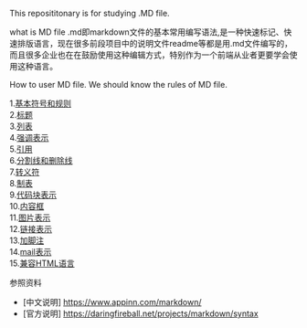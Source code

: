 This reposititonary is for studying .MD file.

what is MD file
.md即markdown文件的基本常用编写语法,是一种快速标记、快速排版语言，现在很多前段项目中的说明文件readme等都是用.md文件编写的，
而且很多企业也在在鼓励使用这种编辑方式，特别作为一个前端从业者更要学会使用这种语言。

How to user MD file.
We should know the rules of MD file.

1.[基本符号和规则](https://github.com/pactera-testing-wangyuzheng/Study_MD_files/blob/master/1.%E5%9F%BA%E6%9C%AC%E7%AC%A6%E5%8F%B7.md)<BR>
2.[标题](https://github.com/pactera-testing-wangyuzheng/Study_MD_files/blob/master/2.%E6%A0%87%E9%A2%98.md)<BR>
3.[列表](https://github.com/pactera-testing-wangyuzheng/Study_MD_files/blob/master/3.%E5%88%97%E8%A1%A8.md)<BR>
4.[强调表示](https://github.com/pactera-testing-wangyuzheng/Study_MD_files/blob/master/4.%E5%BC%BA%E8%B0%83%E8%A1%A8%E7%A4%BA.md)<BR>
5.[引用](https://github.com/pactera-testing-wangyuzheng/Study_MD_files/blob/master/5.%E5%BC%95%E7%94%A8.md)<BR>
6.[分割线和删除线](https://github.com/pactera-testing-wangyuzheng/Study_MD_files/blob/master/6.%E5%88%86%E5%89%B2%E7%BA%BF%E5%92%8C%E5%88%A0%E9%99%A4%E7%BA%BF.md)<BR>
7.[转义符](https://github.com/pactera-testing-wangyuzheng/Study_MD_files/blob/master/7.%E8%BD%AC%E4%B9%89%E7%AC%A6.md)<BR>
8.[制表](https://github.com/pactera-testing-wangyuzheng/Study_MD_files/blob/master/8.%E5%88%B6%E8%A1%A8.md)<BR>
9.[代码块表示](https://github.com/pactera-testing-wangyuzheng/Study_MD_files/blob/master/9.%E4%BB%A3%E7%A0%81%E5%9D%97%E8%A1%A8%E7%A4%BA.md)<BR>
10.[内容框](https://github.com/pactera-testing-wangyuzheng/Study_MD_files/blob/master/10.%E5%86%85%E5%AE%B9%E6%A1%86.md)<BR>
11.[图片表示](https://github.com/pactera-testing-wangyuzheng/Study_MD_files/blob/master/11.%E5%9B%BE%E7%89%87%E8%A1%A8%E7%A4%BA.md)<BR>
12.[链接表示](https://github.com/pactera-testing-wangyuzheng/Study_MD_files/blob/master/12.%E9%93%BE%E6%8E%A5%E8%A1%A8%E7%A4%BA.md)<BR>
13.[加脚注](https://github.com/pactera-testing-wangyuzheng/Study_MD_files/blob/master/13.%E5%8A%A0%E8%84%9A%E6%B3%A8.md)<BR>
14.[mail表示](https://github.com/pactera-testing-wangyuzheng/Study_MD_files/blob/master/14.mail%E8%A1%A8%E7%A4%BA.md)<BR>
15.[兼容HTML语言]()<BR>


参照资料

* [中文说明] https://www.appinn.com/markdown/
* [官方说明] https://daringfireball.net/projects/markdown/syntax
